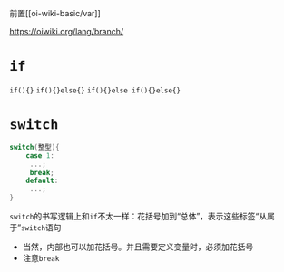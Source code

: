 前置[[oi-wiki-basic/var]]

https://oiwiki.org/lang/branch/
# `if`
`if(){}`
`if(){}else{}`
`if(){}else if(){}else{}`
# `switch`
```cpp
switch(整型){
    case 1:
     ...;
     break;
    default:
     ...;
}
```
`switch`的书写逻辑上和`if`不太一样：花括号加到“总体”，表示这些标签“从属于”`switch`语句
- 当然，内部也可以加花括号。并且需要定义变量时，必须加花括号
- 注意`break`